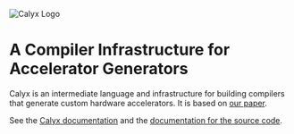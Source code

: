 ![Calyx Logo](https://sgtpeacock.com/calyx/img/logo-text.svg)

# A Compiler Infrastructure for Accelerator Generators

Calyx is an intermediate language and infrastructure for building compilers that generate custom hardware accelerators. It is based on [our paper](https://rachitnigam.com/files/pubs/calyx.pdf).

See the [Calyx documentation](https://capra.cs.cornell.edu/calyx/book/) and the [documentation for the source code](https://capra.cs.cornell.edu/calyx/doc/calyx).
